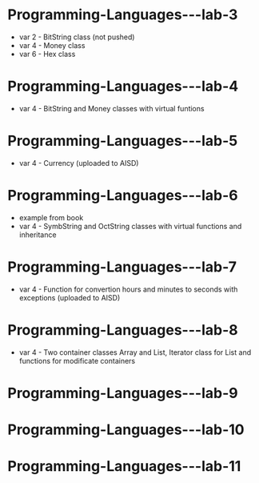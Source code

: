 # Programming-Languages---lab-3
 - var 2 - BitString class (not pushed)
 - var 4 - Money class
 - var 6 - Hex class

# Programming-Languages---lab-4
 - var 4 - BitString and Money classes with virtual funtions

# Programming-Languages---lab-5
 - var 4 - Currency (uploaded to AISD)

# Programming-Languages---lab-6
 - example from book
 - var 4 - SymbString and OctString classes with virtual functions and inheritance

# Programming-Languages---lab-7
 - var 4 - Function for convertion hours and minutes to seconds with exceptions (uploaded to AISD)

# Programming-Languages---lab-8
 - var 4 - Two container classes Array and List, Iterator class for List and functions for modificate containers

# Programming-Languages---lab-9


# Programming-Languages---lab-10


# Programming-Languages---lab-11
